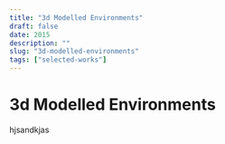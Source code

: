 ```yaml
---
title: "3d Modelled Environments"
draft: false
date: 2015
description: ""
slug: "3d-modelled-environments"
tags: ["selected-works"]
---
```


# 3d Modelled Environments

hjsandkjas
